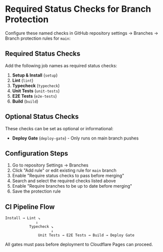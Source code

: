 # Required Status Checks for Branch Protection

Configure these named checks in GitHub repository settings → Branches → Branch protection rules for `main`:

## Required Status Checks

Add the following job names as required status checks:

1. **Setup & Install** (`setup`)
2. **Lint** (`lint`)
3. **Typecheck** (`typecheck`)
4. **Unit Tests** (`unit-tests`)
5. **E2E Tests** (`e2e-tests`)
6. **Build** (`build`)

## Optional Status Checks

These checks can be set as optional or informational:

- **Deploy Gate** (`deploy-gate`) - Only runs on main branch pushes

## Configuration Steps

1. Go to repository Settings → Branches
2. Click "Add rule" or edit existing rule for `main` branch
3. Enable "Require status checks to pass before merging"
4. Search and select the required checks listed above
5. Enable "Require branches to be up to date before merging"
6. Save the protection rule

## CI Pipeline Flow

```
Install → Lint ↘
              ↓
           Typecheck ↘
                     ↓
               Unit Tests → E2E Tests → Build → Deploy Gate
```

All gates must pass before deployment to Cloudflare Pages can proceed.
